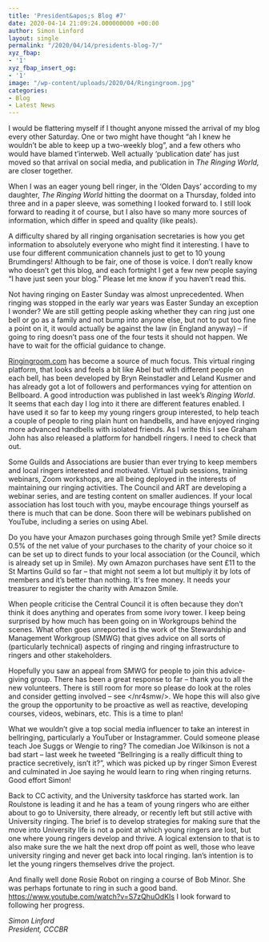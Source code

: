 ```yaml
---
title: 'President&apos;s Blog #7'
date: 2020-04-14 21:09:24.000000000 +00:00
author: Simon Linford
layout: single
permalink: "/2020/04/14/presidents-blog-7/"
xyz_fbap:
- '1'
xyz_fbap_insert_og:
- '1'
image: "/wp-content/uploads/2020/04/Ringingroom.jpg"
categories:
- Blog
- Latest News
---
```

I would be flattering myself if I thought anyone missed the arrival of my blog every other Saturday. One or two might have thought “ah I knew he wouldn’t be able to keep up a two-weekly blog”, and a few others who would have blamed t’interweb. Well actually ‘publication date’ has just moved so that arrival on social media, and publication in _The Ringing World,_ are closer together.

When I was an eager young bell ringer, in the ‘Olden Days’ according to my daughter, _The Ringing World_ hitting the doormat on a Thursday, folded into three and in a paper sleeve, was something I looked forward to. I still look forward to reading it of course, but I also have so many more sources of information, which differ in speed and quality (like peals).

A difficulty shared by all ringing organisation secretaries is how you get information to absolutely everyone who might find it interesting. I have to use four different communication channels just to get to 10 young Brumdingers! Although to be fair, one of those is voice. I don’t really know who doesn’t get this blog, and each fortnight I get a few new people saying “I have just seen your blog.” Please let me know if you haven’t read this.

Not having ringing on Easter Sunday was almost unprecedented. When ringing was stopped in the early war years was Easter Sunday an exception I wonder? We are still getting people asking whether they can ring just one bell or go as a family and not bump into anyone else, but not to put too fine a point on it, it would actually be against the law (in England anyway) – if going to ring doesn’t pass one of the four tests it should not happen. We have to wait for the official guidance to change.

[Ringingroom.com](https://ringingroom.com/) has become a source of much focus. This virtual ringing platform, that looks and feels a bit like Abel but with different people on each bell, has been developed by Bryn Reinstadler and Leland Kusmer and has already got a lot of followers and performances vying for attention on Bellboard. A good introduction was published in last week’s _Ringing World_. It seems that each day I log into it there are different features enabled. I have used it so far to keep my young ringers group interested, to help teach a couple of people to ring plain hunt on handbells, and have enjoyed ringing more advanced handbells with isolated friends. As I write this I see Graham John has also released a platform for handbell ringers. I need to check that out.

Some Guilds and Associations are busier than ever trying to keep members and local ringers interested and motivated. Virtual pub sessions, training webinars, Zoom workshops, are all being deployed in the interests of maintaining our ringing activities. The Council and ART are developing a webinar series, and are testing content on smaller audiences. If your local association has lost touch with you, maybe encourage things yourself as there is much that can be done. Soon there will be webinars published on YouTube, including a series on using Abel.

Do you have your Amazon purchases going through Smile yet? Smile directs 0.5% of the net value of your purchases to the charity of your choice so it can be set up to direct funds to your local association (or the Council, which is already set up in Smile). My own Amazon purchases have sent £11 to the St Martins Guild so far – that might not seem a lot but multiply it by lots of members and it’s better than nothing. It&apos;s free money. It needs your treasurer to register the charity with Amazon Smile.

When people criticise the Central Council it is often because they don’t think it does anything and operates from some ivory tower. I keep being surprised by how much has been going on in Workgroups behind the scenes. What often goes unreported is the work of the Stewardship and Management Workgroup (SMWG) that gives advice on all sorts of (particularly technical) aspects of ringing and ringing infrastructure to ringers and other stakeholders.

Hopefully you saw an appeal from SMWG for people to join this advice-giving group. There has been a great response to far – thank you to all the new volunteers. There is still room for more so please do look at the roles and consider getting involved – see </nr4smw/>. We hope this will also give the group the opportunity to be proactive as well as reactive, developing courses, videos, webinars, etc. This is a time to plan!

What we wouldn’t give a top social media influencer to take an interest in bellringing, particularly a YouTuber or Instagrammer. Could someone please teach Joe Suggs or Wengie to ring? The comedian Joe Wilkinson is not a bad start – last week he tweeted “Bellringing is a really difficult thing to practice secretively, isn’t it?”, which was picked up by ringer Simon Everest and culminated in Joe saying he would learn to ring when ringing returns. Good effort Simon!

Back to CC activity, and the University taskforce has started work. Ian Roulstone is leading it and he has a team of young ringers who are either about to go to University, there already, or recently left but still active with University ringing. The brief is to develop strategies for making sure that the move into University life is not a point at which young ringers are lost, but one where young ringers develop and thrive. A logical extension to that is to also make sure the we halt the next drop off point as well, those who leave university ringing and never get back into local ringing. Ian’s intention is to let the young ringers themselves drive the project.

And finally well done Rosie Robot on ringing a course of Bob Minor. She was perhaps fortunate to ring in such a good band. <https://www.youtube.com/watch?v=S7zQhuOdKIs> I look forward to following her progress.

_Simon Linford_  
_President, CCCBR_
